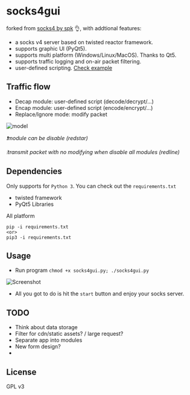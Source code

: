 # socks4gui

forked from [socks4 by spk](https://github.com/superkhung/socks4) 👌, with addtional features:

- a socks v4 server based on twisted reactor framework.
- supports graphic UI (PyQt5).
- supports multi platform (Windows/Linux/MacOS). Thanks to Qt5.
- supports traffic logging and on-air packet filtering.
- user-defined scripting. [Check example](/scripts)

## Traffic flow

- Decap module: user-defined script (decode/decrypt/...)
- Encap module: user-defined script (encode/encrypt/...)
- Replace/Ignore mode: modify packet

![model](https://github.com/trichimtrich/socks4gui/blob/master/docs/img/model.png?raw=true)

*❗module can be disable (redstar)*

*❕transmit packet with no modifying when disable all modules (redline)*

## Dependencies

Only supports for `Python 3`. You can check out the `requirements.txt`
- twisted framework
- PyQt5 Libraries

All platform 
```
pip -i requirements.txt
<or>
pip3 -i requirements.txt
```

## Usage

- Run program `chmod +x socks4gui.py; ./socks4gui.py`

![Screenshot](https://github.com/trichimtrich/socks4gui/blob/master/docs/img/screenshot.png?raw=true)

- All you got to do is hit the `start` button and enjoy your socks server.

## TODO

- Think about data storage
- Filter for cdn/static assets? / large request?
- Separate app into modules
- New form design?
- 

## License

GPL v3